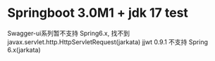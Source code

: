 # Springboot 3.0M1 + jdk 17 test

Swagger-ui系列暂不支持 Spring6.x, 找不到javax.servlet.http.HttpServletRequest(jarkata)
jjwt 0.9.1 不支持 Spring 6.x(jarkata)